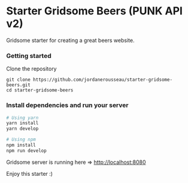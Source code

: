 # Starter Gridsome Beers (PUNK API v2)

Gridsome starter for creating a great beers website.

### Getting started

Clone the repository

```
git clone https://github.com/jordanerousseau/starter-gridsome-beers.git
cd starter-gridsome-beers
```

### Install dependencies and run your server

```bash
# Using yarn
yarn install
yarn develop

# Using npm
npm install
npm run develop
```

Gridsome server is running here => [http://localhost:8080](http://localhost:8080)

Enjoy this starter :)